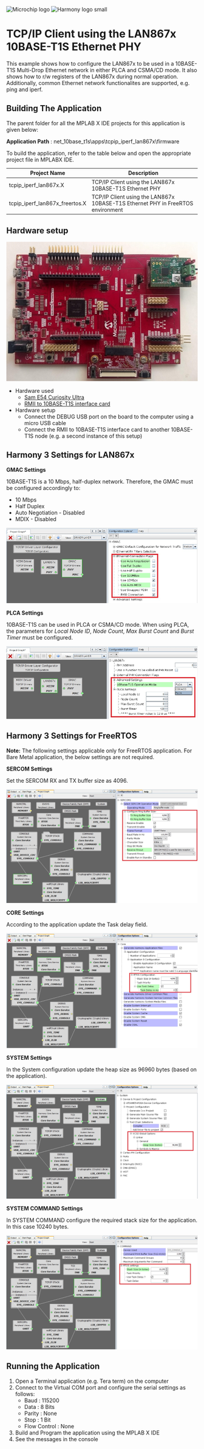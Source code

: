 ![Microchip logo](https://raw.githubusercontent.com/wiki/Microchip-MPLAB-Harmony/Microchip-MPLAB-Harmony.github.io/images/microchip_logo.png)
![Harmony logo small](https://raw.githubusercontent.com/wiki/Microchip-MPLAB-Harmony/Microchip-MPLAB-Harmony.github.io/images/microchip_mplab_harmony_logo_small.png)

# TCP/IP Client using the LAN867x 10BASE-T1S Ethernet PHY

This example shows how to configure the LAN867x to be used in a 10BASE-T1S Multi-Drop
Ethernet network in either PLCA and CSMA/CD mode. It also shows how to r/w registers
of the LAN867x during normal operation.
Additionally, common Ethernet network functionalites are supported, e.g. ping and iperf.

## Building The Application
The parent folder for all the MPLAB X IDE projects for this application is given below:

**Application Path** : net_10base_t1s\apps\tcpip_iperf_lan867x\firmware

To build the application, refer to the table below and open the appropriate project file
in MPLABX IDE.

| Project Name              | Description                                               |
| ---                       | ---                                                       |
| tcpip_iperf_lan867x.X  | TCP/IP Client using the LAN867x 10BASE-T1S Ethernet PHY   |
| tcpip_iperf_lan867x_freertos.X  | TCP/IP Client using the LAN867x 10BASE-T1S Ethernet PHY in FreeRTOS environment  |

## Hardware setup

![Setup](images/SamE54_cult_Lan867x.jpg)

* Hardware used
    * [Sam E54 Curiosity Ultra](https://www.microchip.com/Developmenttools/ProductDetails/DM320210)
    * [RMII to 10BASE-T1S interface card](https://www.microchip.com/en-us/development-tool/EV06P90A)
* Hardware setup
    * Connect the DEBUG USB port on the board to the computer using a micro USB cable
    * Connect the RMII to 10BASE-T1S interface card to another 10BASE-T1S node (e.g. a second
      instance of this setup)

## Harmony 3 Settings for LAN867x
**GMAC Settings**

10BASE-T1S is a 10 Mbps, half-duplex network.
Therefore, the GMAC must be configured accordingly to:
* 10 Mbps
* Half Duplex
* Auto Negotiation - Disabled
* MDIX - Disabled

![GMAC](images/Gmac_setting.jpg)

**PLCA Settings**

10BASE-T1S can be used in PLCA or CSMA/CD mode.
When using PLCA, the parameters for _Local Node ID_, _Node Count_,
_Max Burst Count_ and _Burst Timer_ must be configured.

![PLCA](images/Plca_setting.jpg)

## Harmony 3 Settings for FreeRTOS

**Note:** The following settings applicable only for FreeRTOS application. For Bare Metal application, the below settings are not required.

**SERCOM Settings**

Set the SERCOM RX and TX buffer size as 4096.

![SERCOM](images/Sercom_setting.jpg)

**CORE Settings**

According to the application update the Task delay field.

![CORE](images/Core_setting.jpg)

**SYSTEM Settings**

In the System configuration update the heap size as 96960 bytes (based on the application). 

![SYSTEM](images/System_setting.jpg)

**SYSTEM COMMAND Settings**

In SYSTEM COMMAND configure the required stack size for the application. In this case 10240 bytes.

![SYSTEM COMMAND](images/Sys_cmd_setting.jpg)

## Running the Application

1. Open a Terminal application (e.g. Tera term) on the computer
2. Connect to the Virtual COM port and configure the serial settings as follows:
    * Baud : 115200
    * Data : 8 Bits
    * Parity : None
    * Stop : 1 Bit
    * Flow Control : None
3. Build and Program the application using the MPLAB X IDE
4. See the messages in the console
